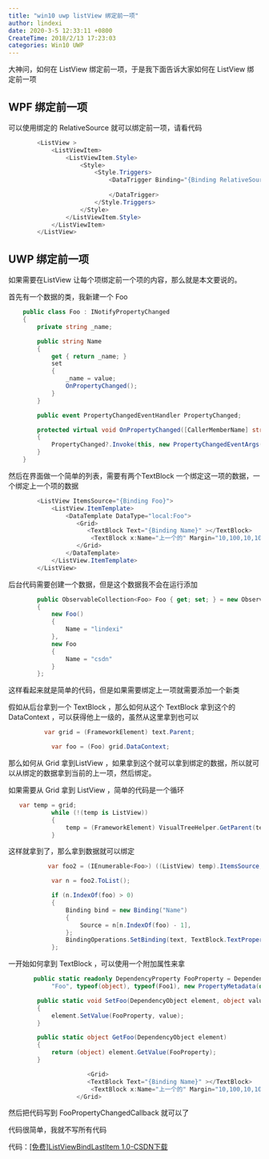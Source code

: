 ```yaml
---
title: "win10 uwp listView 绑定前一项"
author: lindexi
date: 2020-3-5 12:33:11 +0800
CreateTime: 2018/2/13 17:23:03
categories: Win10 UWP
---
```


大神问，如何在 ListView 绑定前一项，于是我下面告诉大家如何在 ListView 绑定前一项

<!--more-->


<!-- CreateTime:2018/2/13 17:23:03 -->

<!-- csdn -->

## WPF 绑定前一项

可以使用绑定的 RelativeSource 就可以绑定前一项，请看代码

```csharp
        <ListView >
            <ListViewItem>
                <ListViewItem.Style>
                    <Style>
                        <Style.Triggers>
                            <DataTrigger Binding="{Binding RelativeSource={RelativeSource PreviousData}}">
                                
                            </DataTrigger>
                        </Style.Triggers>
                    </Style>
                </ListViewItem.Style>
            </ListViewItem>
        </ListView>
```

## UWP 绑定前一项

如果需要在ListView 让每个项绑定前一个项的内容，那么就是本文要说的。

首先有一个数据的类，我新建一个 Foo

```csharp
    public class Foo : INotifyPropertyChanged
    {
        private string _name;

        public string Name
        {
            get { return _name; }
            set
            {
                _name = value;
                OnPropertyChanged();
            }
        }

        public event PropertyChangedEventHandler PropertyChanged;

        protected virtual void OnPropertyChanged([CallerMemberName] string propertyName = null)
        {
            PropertyChanged?.Invoke(this, new PropertyChangedEventArgs(propertyName));
        }
    }

```

然后在界面做一个简单的列表，需要有两个TextBlock 一个绑定这一项的数据，一个绑定上一个项的数据

```csharp
        <ListView ItemsSource="{Binding Foo}">
            <ListView.ItemTemplate>
                <DataTemplate DataType="local:Foo">
                   <Grid>
                      <TextBlock Text="{Binding Name}" ></TextBlock>
                       <TextBlock x:Name="上一个的" Margin="10,100,10,10" Text="" ></TextBlock>
                   </Grid>
                </DataTemplate>
            </ListView.ItemTemplate>
        </ListView>
```

后台代码需要创建一个数据，但是这个数据我不会在运行添加

```csharp
        public ObservableCollection<Foo> Foo { get; set; } = new ObservableCollection<Foo>()
        {
            new Foo()
            {
                Name = "lindexi"
            },
            new Foo
            {
                Name = "csdn"
            }
        };
```

这样看起来就是简单的代码，但是如果需要绑定上一项就需要添加一个新类

假如从后台拿到一个 TextBlock ，那么如何从这个 TextBlock 拿到这个的 DataContext ，可以获得他上一级的，虽然从这里拿到也可以

```csharp
          var grid = (FrameworkElement) text.Parent;

            var foo = (Foo) grid.DataContext;
```

那么如何从 Grid 拿到ListView ，如果拿到这个就可以拿到绑定的数据，所以就可以从绑定的数据拿到当前的上一项，然后绑定。

如果需要从 Grid 拿到 ListView ，简单的代码是一个循环

```csharp
   var temp = grid;
            while (!(temp is ListView))
            {
                temp = (FrameworkElement) VisualTreeHelper.GetParent(temp);
            }
```

这样就拿到了，那么拿到数据就可以绑定

```csharp
           var foo2 = (IEnumerable<Foo>) ((ListView) temp).ItemsSource;

            var n = foo2.ToList();

            if (n.IndexOf(foo) > 0)
            {
                Binding bind = new Binding("Name")
                {
                    Source = n[n.IndexOf(foo) - 1],
                };
                BindingOperations.SetBinding(text, TextBlock.TextProperty, bind);
            };
```

一开始如何拿到 TextBlock ，可以使用一个附加属性来拿

```csharp
       public static readonly DependencyProperty FooProperty = DependencyProperty.RegisterAttached(
            "Foo", typeof(object), typeof(Foo1), new PropertyMetadata(default(object), FooPropertyChangedCallback));

        public static void SetFoo(DependencyObject element, object value)
        {
            element.SetValue(FooProperty, value);
        }

        public static object GetFoo(DependencyObject element)
        {
            return (object) element.GetValue(FooProperty);
        }

                      <Grid>
                      <TextBlock Text="{Binding Name}" ></TextBlock>
                       <TextBlock x:Name="上一个的" Margin="10,100,10,10" Text="" local:Foo1.Foo="{Binding RelativeSource={RelativeSource Self}}"></TextBlock>
                   </Grid>
```

然后把代码写到 FooPropertyChangedCallback 就可以了

代码很简单，我就不写所有代码

代码：[[免费]ListViewBindLastItem 1.0-CSDN下载](http://download.csdn.net/download/lindexi_gd/9979367)
